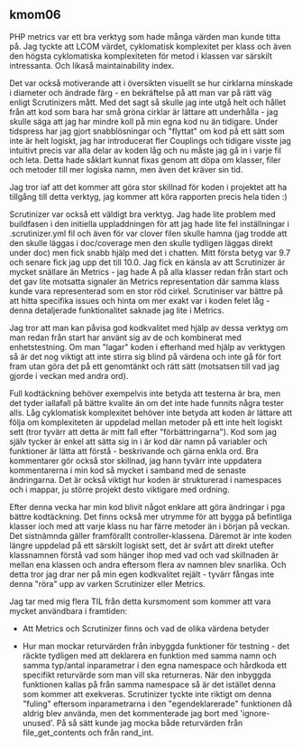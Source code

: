 ## kmom06

PHP metrics var ett bra verktyg som hade många värden man kunde titta på. Jag tyckte att LCOM värdet, cyklomatisk komplexitet per klass och även den högsta cyklomatiska komplexiteten för metod i klassen var särskilt intressanta. Och likaså maintainability index.  

Det var också motiverande att i översikten visuellt se hur cirklarna minskade i diameter och ändrade färg -  en bekräftelse på att man var på rätt väg enligt Scrutinizers mått. Med det sagt så skulle jag inte utgå helt och hållet från att kod som bara har små gröna cirklar är lättare att underhålla - jag skulle säga att jag har mindre koll på min egna kod nu än tidigare. Under tidspress har jag gjort snabblösningar och "flyttat" om kod på ett sätt som inte är helt logiskt, jag har introducerat fler Couplings och tidigare visste jag intuitivt precis var alla delar av koden låg och nu måste jag gå in i varje fil och leta. Detta hade såklart kunnat fixas genom att döpa om klasser, filer och metoder till mer logiska namn, men även det kräver sin tid.  

Jag tror iaf att det kommer att göra stor skillnad för koden i projektet att ha tillgång till detta verktyg, jag kommer att köra rapporten precis hela tiden :)

Scrutinizer var också ett väldigt bra verktyg. Jag hade lite problem med buildfasen i den initiella uppladdningen för att jag hade lite fel inställningar i .scrutinizer.yml fil och även för var clover filen skulle hamna (jag trodde att den skulle läggas i doc/coverage men den skulle tydligen läggas direkt under doc) men fick snabb hjälp med det i chatten. Mitt första betyg var 9.7 och senare fick jag upp det till 10.0.  Jag fick en känsla av att Scrutinizer är mycket snällare än Metrics - jag hade A på alla klasser redan från start och det gav lite motsatta signaler än Metrics representation där samma klass kunde vara representerad som en stor röd cirkel.  Scrutiniser var bättre på att hitta specifika issues och hinta om mer exakt var i koden felet låg - denna detaljerade funktionalitet saknade jag lite i Metrics.

Jag tror att man kan påvisa god kodkvalitet med hjälp av dessa verktyg om man redan från start har använt sig av de och kombinerat med enhetstestning.  Om man "lagar" koden i efterhand  med hjälp av verktygen så är det nog viktigt att inte stirra sig blind på värdena och inte gå för fort fram utan göra det på ett genomtänkt och rätt sätt (motsatsen till vad jag gjorde i veckan med andra ord).  

Full kodtäckning behöver exempelvis inte betyda att testerna är bra, men det tyder iallafall på bättre kvalite än om det inte hade funnits några tester alls. Låg cyklomatisk komplexitet behöver inte betyda att koden är lättare att följa om komplexiteten är uppdelad mellan metoder på ett inte helt logiskt sett (tror tyvärr att detta är mitt fall efter "förbättringarna"). Kod som jag själv tycker är enkel att sätta sig in i är kod där namn på variabler och funktioner är lätta att förstå - beskrivande och gärna enkla ord. Bra kommentarer gör också stor skillnad, jag hann tyvärr inte uppdatera kommentarerna i min kod så mycket i samband med de senaste ändringarna. Det är också viktigt hur koden är strukturerad i namespaces och i mappar, ju större projekt desto viktigare med ordning.  

Efter denna vecka har min kod blivit något enklare att göra ändringar i pga bättre kodtäckning. Det finns också mer utrymme för att bygga på befintliga klasser ioch med att varje klass nu har färre metoder än i början på veckan. Det sistnämnda gäller framförallt controller-klassena. Däremot är inte koden längre uppdelad på ett särskilt logiskt sett, det är svårt att direkt utefter klassnamnen förstå vad som hänger ihop med vad och vad skillnaden är mellan ena klassen och andra eftersom flera av namnen blev snarlika. Och detta tror jag drar ner på min egen kodkvalitet rejält - tyvärr fångas inte denna "röra" upp av varken Scrutinizer eller Metrics.  

Jag tar med mig flera TIL från detta kursmoment som kommer att vara mycket användbara i framtiden:  

- Att Metrics och Scrutinizer finns och vad de olika värdena betyder  

- Hur man mockar returvärden från inbyggda funktioner för testning - det räckte tydligen med att deklarera en funktion med samma namn och samma typ/antal inparametrar i den egna namespace och hårdkoda ett specifikt returvärde som man vill ska returneras. När den inbyggda funktionen kallas på från samma namespace så är det istället denna som kommer att exekveras. Scrutinizer tyckte inte riktigt om denna "fuling" eftersom inparametrarna i den "egendeklarerade" funktionen då aldrig blev använda, men det kommenterade jag bort med 'ignore-unused'. På så sätt kunde jag mocka både returvärden från file_get_contents och från rand_int.  
